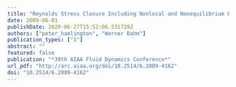 ```yaml
---
title: "Reynolds Stress Closure Including Nonlocal and Nonequilibrium Effects in Turbulent Flows"
date: 2009-06-01
publishDate: 2020-06-27T15:52:06.531729Z
authors: ["peter_hamlington", "Werner Dahm"]
publication_types: ["1"]
abstract: ""
featured: false
publication: "*39th AIAA Fluid Dynamics Conference*"
url_pdf: "http://arc.aiaa.org/doi/10.2514/6.2009-4162"
doi: "10.2514/6.2009-4162"
---
```


